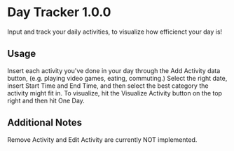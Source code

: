 # Day Tracker 1.0.0
Input and track your daily activities, to visualize how efficienct your day is!

## Usage
Insert each activity you've done in your day through the Add Activity data button, (e.g. playing video games, eating, commuting.)
Select the right date, insert Start Time and End Time, and then select the best category the activity might fit in.
To visualize, hit the Visualize Activity button on the top right and then hit One Day. 

## Additional Notes
Remove Activity and Edit Activity are currently NOT implemented.
